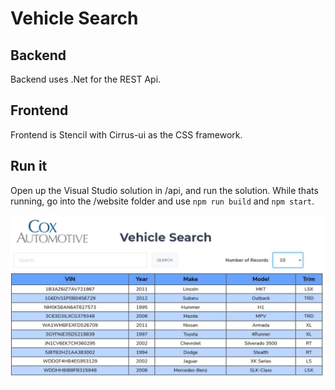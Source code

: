 # Vehicle Search

## Backend 

Backend uses .Net for the REST Api.

## Frontend

Frontend is Stencil with Cirrus-ui as the CSS framework. 

## Run it

Open up the Visual Studio solution in /api, and run the solution.
While thats running, go into the /website folder and use ```npm run build``` and ```npm start```.

![Example](example.jpg?raw=true "Example")
